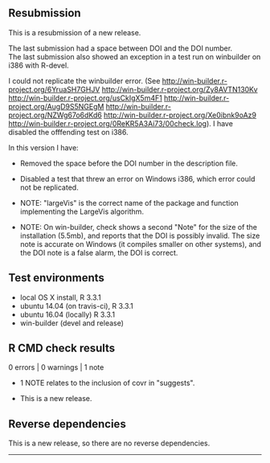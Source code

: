 ## Resubmission
 
This is a resubmission of a new release. 

The last submission had a space between DOI and the DOI number.  
The last submission also showed an exception in a test run on winbuilder on i386 with R-devel.

I could not replicate the winbuilder error.  (See http://win-builder.r-project.org/6YruaSH7GHJV http://win-builder.r-project.org/Zy8AVTN130Kv http://win-builder.r-project.org/usCkIgX5m4F1 http://win-builder.r-project.org/AugD9S5NGEgM http://win-builder.r-project.org/NZWg67o6dKd6 http://win-builder.r-project.org/Xe0ibnk9oAz9 http://win-builder.r-project.org/0ReKR5A3Ai73/00check.log).  I have disabled the offfending test on i386. 

In this version I have:
* Removed the space before the DOI number in the description file. 
* Disabled a test that threw an error on Windows i386, which error could not be replicated.

* NOTE:  "largeVis" is the correct name of the package and function implementing the LargeVis algorithm.
* NOTE:  On win-builder, check shows a second "Note" for the size of the installation (5.5mb), and reports that the DOI is possibly invalid. The size note is accurate on Windows (it compiles smaller on other systems), and the DOI note is a false alarm, the DOI is correct. 
 
## Test environments
* local OS X install, R 3.3.1
* ubuntu 14.04 (on travis-ci), R 3.3.1
* ubuntu 16.04 (locally) R 3.3.1
* win-builder (devel and release)

## R CMD check results

0 errors | 0 warnings | 1 note

* 1 NOTE relates to the inclusion of covr in "suggests".

* This is a new release.

## Reverse dependencies

This is a new release, so there are no reverse dependencies.

---
  
